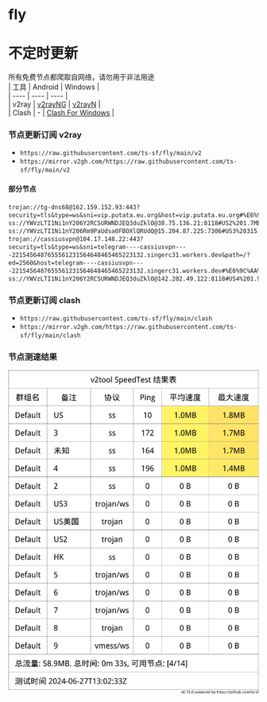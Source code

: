 # fly
# 不定时更新
所有免费节点都爬取自网络，请勿用于非法用途  
|  工具  | Android  | Windows  |  
|  ----  | ----   | ----  |  
| v2ray  | [v2rayNG](https://github.com/2dust/v2rayNG/releases) | [v2rayN](https://github.com/2dust/v2rayN/releases) |  
| Clash  | - | [Clash For Windows](https://github.com/2dust/clashN/releases) | 
  
### 节点更新订阅  v2ray
- `https://raw.githubusercontent.com/ts-sf/fly/main/v2`  
- `https://mirror.v2gh.com/https://raw.githubusercontent.com/ts-sf/fly/main/v2`  

#### 部分节点  
``` 
trojan://tg-dns68@162.159.152.93:443?security=tls&type=ws&sni=vip.putata.eu.org&host=vip.putata.eu.org#%E6%9C%AA%E7%9F%A5
ss://YWVzLTI1Ni1nY206Y2RCSURWNDJEQ3duZklO@38.75.136.21:8118#US2%201.7MB%2Fs
ss://YWVzLTI1Ni1nY206Rm9PaUdsa0FBOXlQRUdQ@15.204.87.225:7306#US3%20315.6KB%2Fs
trojan://cassiusvpn@104.17.148.22:443?security=tls&type=ws&sni=telegram----cassiusvpn----2215456487655561231564648465465223132.singerc31.workers.dev&path=/?ed=2560&host=telegram----cassiusvpn----2215456487655561231564648465465223132.singerc31.workers.dev#%E6%9C%AA%E7%9F%A52
ss://YWVzLTI1Ni1nY206Y2RCSURWNDJEQ3duZklO@142.202.49.122:8118#US4%201.9MB%2Fs
```
### 节点更新订阅  clash
- `https://raw.githubusercontent.com/ts-sf/fly/main/clash`  
- `https://mirror.v2gh.com/https://raw.githubusercontent.com/ts-sf/fly/main/clash`  

### 节点测速结果
![image](traffic.png)
